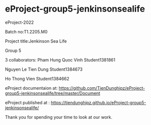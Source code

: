 # eProject-group5-jenkinsonsealife
eProject-2022


Batch no:T1.2205.M0

Project title:Jenkinson Sea Life

Group 5

3 collaborators:
   Pham Hung Quoc Vinh	 Student1381861
   
   Nguyen Le Tien Dung	 Student1384673
   
   Ho Thong Vien	       Student1384662

eProject documentaion at: https://github.com/TienDunghipz/eProject-group5-jenkinsonsealife/tree/master/Document

eProject published at : https://tiendunghipz.github.io/eProject-group5-jenkinsonsealife/



Thank you for spending your time to look at our work.

